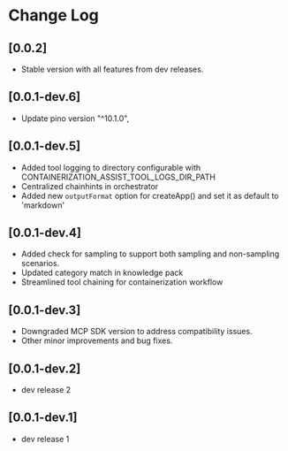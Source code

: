 # Change Log

## [0.0.2]

- Stable version with all features from dev releases.

## [0.0.1-dev.6]

- Update pino version "^10.1.0",

## [0.0.1-dev.5]

- Added tool logging to directory configurable with CONTAINERIZATION_ASSIST_TOOL_LOGS_DIR_PATH
- Centralized chainhints in orchestrator
- Added new `outputFormat` option for createApp() and set it as default to 'markdown'

## [0.0.1-dev.4]

- Added check for sampling to support both sampling and non-sampling scenarios.
- Updated category match in knowledge pack
- Streamlined tool chaining for containerization workflow

## [0.0.1-dev.3]

- Downgraded MCP SDK version to address compatibility issues.
- Other minor improvements and bug fixes.

## [0.0.1-dev.2]

- dev release 2

## [0.0.1-dev.1]

- dev release 1